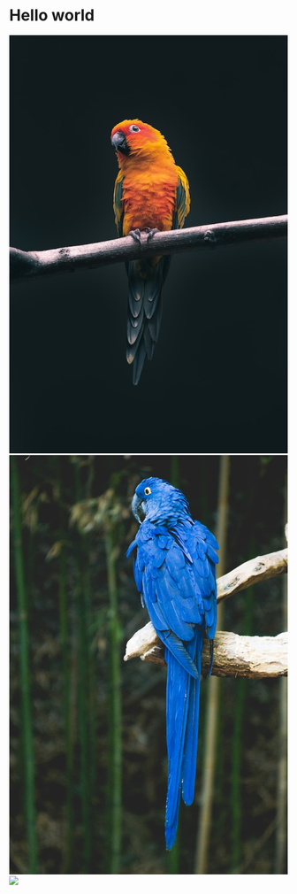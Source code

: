 # Hello world

![ ](./1.jpg)
![ ](2.jpg)
![ ](https://images.unsplash.com/photo-1522272556107-2a2b67715093?q=80&w=500&auto=format&fit=crop&ixlib=rb-4.0.3&ixid=M3wxMjA3fDB8MHxwaG90by1wYWdlfHx8fGVufDB8fHx8fA%3D%3D)
